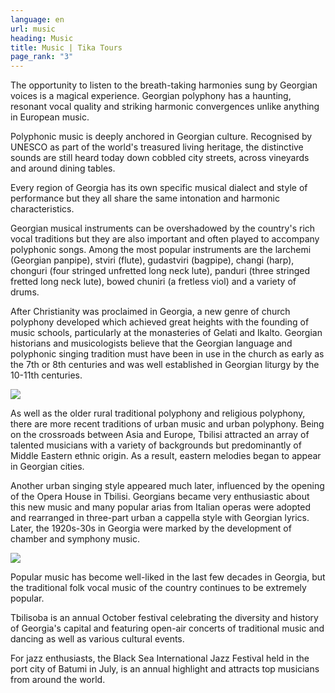 ```yaml
---
language: en
url: music
heading: Music
title: Music | Tika Tours
page_rank: "3"
---
```

<div class="row content-row"><!-- 883 (1)-->
<div class="col-xs-12 col-sm-6 col-md-6"><!-- 1216 -->

The opportunity to listen to the breath\-taking harmonies sung by Georgian voices
is a magical experience. Georgian polyphony has a haunting, resonant vocal quality
and striking harmonic convergences unlike anything in European music.

Polyphonic music is deeply anchored in Georgian culture. Recognised by UNESCO as
part of the world's treasured living heritage, the distinctive sounds are still
heard today down cobbled city streets, across vineyards and around dining tables.

Every region of Georgia has its own specific musical dialect and style of performance
but they all share the same intonation and harmonic characteristics.

</div>

<div class="col-xs-12 col-sm-6 col-md-6"><!-- 1217 -->

Georgian musical instruments can be overshadowed by the country's rich vocal traditions
but they are also important and often played to accompany polyphonic songs. Among
the most popular instruments are the larchemi (Georgian panpipe), stviri (flute),
gudastviri (bagpipe), changi (harp), chonguri (four stringed unfretted long neck
lute), panduri (three stringed fretted long neck lute), bowed chuniri (a fretless
viol) and a variety of drums.

After Christianity was proclaimed in Georgia, a new genre of church polyphony developed
which achieved great heights with the founding of music schools, particularly at
the monasteries of Gelati and Ikalto. Georgian historians and musicologists believe
that the Georgian language and polyphonic singing tradition must have been in use
in the church as early as the 7th or 8th centuries and was well established in Georgian
liturgy by the 10\-11th centuries.

</div>

</div>

<div class="row content-row"><!-- 884 (2)-->
<div class="col-xs-12 col-sm-6 col-md-6"><!-- 1218 -->

![](/library/content/img5.jpg)

As well as the older rural traditional polyphony and religious polyphony, there are
more recent traditions of urban music and urban polyphony. Being on the crossroads
between Asia and Europe, Tbilisi attracted an array of talented musicians with a
variety of backgrounds but predominantly of Middle Eastern ethnic origin. As a result,
eastern melodies began to appear in Georgian cities.

Another urban singing style appeared much later, influenced by the opening of the
Opera House in Tbilisi. Georgians became very enthusiastic about this new music
and many popular arias from Italian operas were adopted and rearranged in three\-part
urban a cappella style with Georgian lyrics. Later, the 1920s\-30s in Georgia were
marked by the development of chamber and symphony music.

</div>

<div class="col-xs-12 col-sm-6 col-md-6"><!-- 1219 -->

![](/library/content/img6.jpg)

Popular music has become well\-liked in the last few decades in Georgia, but the
traditional folk vocal music of the country continues to be extremely popular.

Tbilisoba is an annual October festival celebrating the diversity and history of
Georgia's capital and featuring open\-air concerts of traditional music and dancing
as well as various cultural events.

For jazz enthusiasts, the Black Sea International Jazz Festival held in the port
city of Batumi in July, is an annual highlight and attracts top musicians from around
the world.

</div>

</div>
